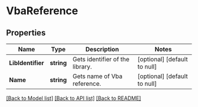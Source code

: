 # VbaReference

## Properties
Name | Type | Description | Notes
------------ | ------------- | ------------- | -------------
**LibIdentifier** | **string** | Gets identifier of the library. | [optional] [default to null]
**Name** | **string** | Gets name of Vba reference. | [optional] [default to null]

[[Back to Model list]](../README.md#documentation-for-models) [[Back to API list]](../README.md#documentation-for-api-endpoints) [[Back to README]](../README.md)


